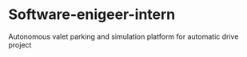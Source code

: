 # Software-enigeer-intern
Autonomous valet parking and simulation platform for automatic drive project
